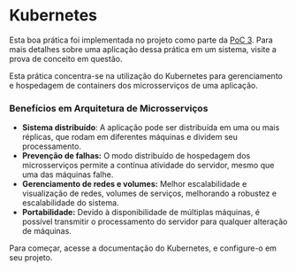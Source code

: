 # Kubernetes

Esta boa prática foi implementada no projeto como parte da [PoC 3](../provas-de-conceito/poc-3-gerenciamento-de-containers-e-servicos.md). Para mais detalhes sobre uma aplicação dessa prática em um sistema, visite a prova de conceito em questão.

Esta prática concentra-se na utilização do Kubernetes para gerenciamento e hospedagem de containers dos microsserviços de uma aplicação.

### Benefícios em Arquitetura de Microsserviços

* **Sistema distribuído**: A aplicação pode ser distribuída em uma ou mais réplicas, que rodam em diferentes máquinas e dividem seu processamento.
* **Prevenção de falhas:** O modo distribuído de hospedagem dos microsserviços permite a contínua atividade do servidor, mesmo que uma das máquinas falhe.
* **Gerenciamento de redes e volumes:** Melhor escalabilidade e visualização de redes, volumes de serviços, melhorando a robustez e escalabilidade do sistema.
* **Portabilidade:** Devido à disponibilidade de múltiplas máquinas, é possível transmitir o processamento do servidor para qualquer alteração de máquinas.

Para começar, acesse a documentação do Kubernetes, e configure-o em seu projeto.

